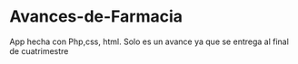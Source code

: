 # Avances-de-Farmacia
App hecha con Php,css, html. Solo es un avance ya que se entrega al final de cuatrimestre
